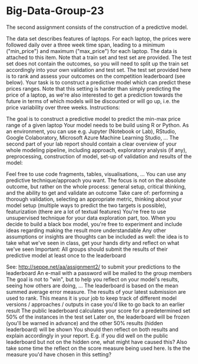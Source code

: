 # Big-Data-Group-23

The second assignment consists of the construction of a predictive model.

The data set describes features of laptops. For each laptop, the prices were followed daily over a three week time span, leading to a minimum ("min_price") and maximum ("max_price") for each laptop.
The data is attached to this item. Note that a train set and test set are provided. The test set does not contain the outcomes, so you will need to split up the train set accordingly into your own validation and test set. The test set provided here is to rank and assess your outcomes on the competition leaderboard (see below).
Your task is to construct a predictive model which can predict these prices ranges. Note that this setting is harder than simply predicting the price of a laptop, as we're also interested to get a prediction towards the future in terms of which models will be discounted or will go up, i.e. the price variability over three weeks.
Instructions:

The goal is to construct a predictive model to predict the min-max price range of a given laptop
Your model needs to be build using R or Python. As an environment, you can use e.g. Jupyter (Notebook or Lab), RStudio, Google Colaboratory, Microsoft Azure Machine Learning Studio, ...
The second part of your lab report should contain a clear overview of your whole modeling pipeline, including approach, exploratory analysis (if any), preprocessing, construction of model, set-up of validation and results of the model:

Feel free to use code fragments, tables, visualisations, ...
You can use any predictive technique/approach you want. The focus is not on the absolute outcome, but rather on the whole process: general setup, critical thinking, and the ability to get and validate an outcome
Take care of: performing a thorough validation, selecting an appropriate metric, thinking about your model setup (multiple ways to predict the two targets is possible), featurization (there are a lot of textual features)
You're free to use unsupervised technique for your data exploration part, too. When you decide to build a black box model, you're free to experiment and include ideas regarding making the result more understandable
Any other assumptions or insights are thoughts can be included as well: the idea is to take what we've seen in class, get your hands dirty and reflect on what we've seen
Important: All groups should submit the results of their predictive model at least once to the leaderboard

See: http://seppe.net/aa/assignment2/ to submit your predictions to the leaderboard
An e-mail with a password will be mailed to the group members
The goal is not to "win", but to help you reflect on your model's results, seeing how others are doing, ...
The leaderboard is based on the mean summed average error measure. The results of your latest submission are used to rank.
This means it is your job to keep track of different model versions / approaches / outputs in case you'd like to go back to an earlier result
The public leaderboard calculates your score for a predetermined set 50% of the instances in the test set
Later on, the leaderboard will be frozen (you'll be warned in advance) and the other 50% results (hidden leaderboard) will be shown
You should then reflect on both results and explain accordingly in your report. E.g. if you did well on the public leaderboard but not on the hidden one, what might have caused this?
Also take some time the reflect on the score measure being used here. Is the the measure you'd have chosen in this setting?
